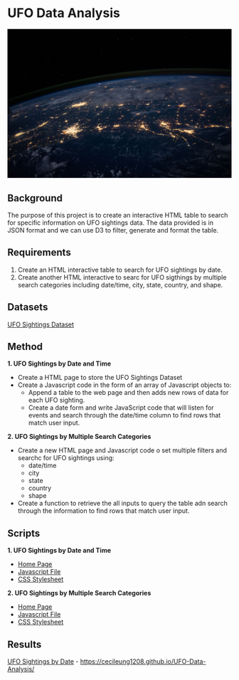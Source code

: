 # UFO Data Analysis

![Image](https://github.com/cecileung1208/Javascript-Challenge-UFOs/blob/main/UFO%20-%20Level%201/static/images/nasa.jpg)

## Background

The purpose of this project is to create an interactive HTML table to search for specific information on UFO sightings data.  The data provided is in JSON format and we can use D3 to filter, generate and format the table.

## Requirements

1) Create an HTML interactive table to search for UFO sightings by date.
2) Create another HTML interactive to searc for UFO sigthings by multiple search categories including date/time, city, state, country, and shape.

## Datasets

[UFO Sightings Dataset](https://github.com/cecileung1208/UFO-Data-Analysis/blob/main/UFO%20-%20Level%201/static/js/data.js)

## Method

**1. UFO Sightings by Date and Time**
* Create a HTML page to store the UFO Sightings Dataset
* Create a Javascript code in the form of an array of Javascript objects to:
  * Append a table to the web page and then adds new rows of data for each UFO sighting.
  * Create a date form and write JavaScript code that will listen for events and search through the date/time column to find rows that match user input.

**2. UFO Sightings by Multiple Search Categories**
* Create a new HTML page and Javascript code o set multiple filters and searchc for UFO sightings using:
  *  date/time
  *  city
  *  state
  *  country
  *  shape
* Create a function to retrieve the all inputs to query the table adn search through the information to find rows that match user input.

## Scripts

**1. UFO Sightings by Date and Time**
* [Home Page](https://github.com/cecileung1208/UFO-Data-Analysis/blob/main/UFO%20-%20Level%201/index.html)
* [Javascript File](https://github.com/cecileung1208/UFO-Data-Analysis/blob/main/UFO%20-%20Level%201/static/js/app.js)
* [CSS Stylesheet](https://github.com/cecileung1208/UFO-Data-Analysis/blob/main/UFO%20-%20Level%201/static/css/style.css)

**2. UFO Sightings by Multiple Search Categories**
* [Home Page](https://github.com/cecileung1208/UFO-Data-Analysis/blob/main/UFO%20-%20Level%202/index.html)
* [Javascript File](https://github.com/cecileung1208/UFO-Data-Analysis/blob/main/UFO%20-%20Level%202/static/js/app.js)
* [CSS Stylesheet](https://github.com/cecileung1208/UFO-Data-Analysis/tree/main/UFO%20-%20Level%202/static/css)


## Results

[UFO Sightings by Date](https://cecileung1208.github.io/UFO-Data-Analysis/) - https://cecileung1208.github.io/UFO-Data-Analysis/
